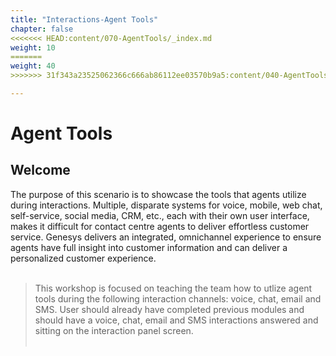 ```yaml
---
title: "Interactions-Agent Tools"
chapter: false
<<<<<<< HEAD:content/070-AgentTools/_index.md
weight: 10
=======
weight: 40
>>>>>>> 31f343a23525062366c666ab86112ee03570b9a5:content/040-AgentTools/_index.md

---
```



# Agent Tools

## Welcome


The purpose of this scenario is to showcase the tools that agents utilize during interactions. Multiple, disparate systems for voice, mobile, web chat, self-service, social media, CRM, etc., each with their own user interface, makes it difficult for contact centre agents to deliver effortless customer service. Genesys delivers an integrated, omnichannel experience to ensure agents have full insight into customer information and can deliver a personalized customer experience.                          
&nbsp;

 
> This workshop is focused on teaching the team how to utlize agent tools during the following interaction channels: voice, chat, email and SMS. User should already have completed previous modules and should have a voice, chat, email and SMS interactions answered and sitting on the interaction panel screen.  
&nbsp;
&nbsp;










